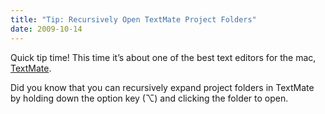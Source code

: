 ```yaml
---
title: "Tip: Recursively Open TextMate Project Folders"
date: 2009-10-14
---
```


Quick tip time! This time it’s about one of the best text editors for the mac, [TextMate].

Did you know that you can recursively expand project folders in TextMate by holding down the option key (⌥) and clicking the folder to open.

[textmate]: http://macromates.com/
